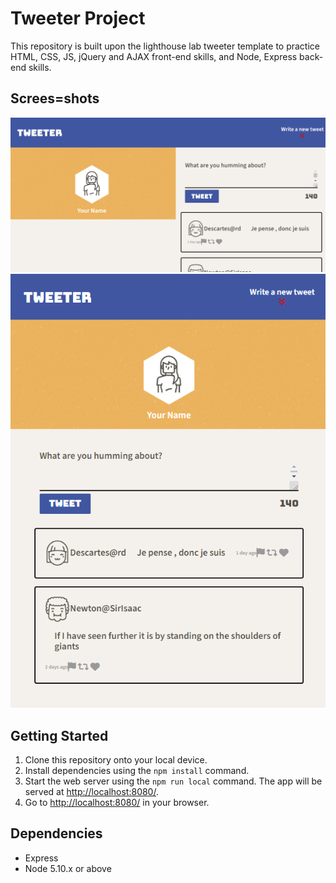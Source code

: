 # Tweeter Project

This repository is built upon the lighthouse lab tweeter template to practice HTML, CSS, JS, jQuery and AJAX front-end skills, and Node, Express back-end skills.

## Screes=shots
!["Screenshot of URLs page"](https://github.com/RonnieGuo/tweeterNew/blob/master/docs/main.png)
!["Screenshot of new URL page"](https://github.com/RonnieGuo/tweeterNew/blob/master/docs/small.png)
## Getting Started

1. Clone this repository onto your local device.
2. Install dependencies using the `npm install` command.
3. Start the web server using the `npm run local` command. The app will be served at <http://localhost:8080/>.
4. Go to <http://localhost:8080/> in your browser.

## Dependencies

- Express
- Node 5.10.x or above
